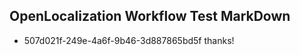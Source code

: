 ## OpenLocalization Workflow Test MarkDown

* 507d021f-249e-4a6f-9b46-3d887865bd5f 
thanks!



<!--HONumber=Jan16_HO3-->
